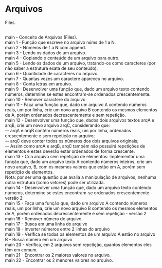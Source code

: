 # Arquivos
Files.<br><br>

main - Conceito de Arquivos (Files). <br>
main 1 - Função que escreve no arquivo núms de 1 a N. <br>
main 2 - Números de 1 a N com append. <br>
main 3 - Lendo os dados de um arquivo. <br>
main 4 - Copiando o conteúdo de um arquivo para outro. <br>
main 5 - Lendo os dados de um arquivo, tratando-os como caracteres (por não saber a estrutura exata de seu conteúdo). <br>
main 6 - Quantidade de  caracteres no arquivo. <br>
main 7 - Quantas vezes um caractere apareceu no arquivo. <br>
main 8 - Conta letras em arquivo. <br>
main 9 - Desenvolver uma função que, dado um arquivo texto contendo números, determine se estes encontram-se ordenados crescentemente. <br>
main 10 - Remover caractere do arquivo. <br>
main 11 - Faça uma função que, dado um arquivo A contendo números reais, um por linha, crie um novo arquivo B contendo os mesmos elementos de A, porém ordenados decrescentemente e sem repetição. <br>
main 12 - Desenvolver uma função que, dados dois arquivos textos arqA e arqB, crie um novo arquivo arqC, considerando que:<br>
--  arqA e arqB contém números reais, um por linha, ordenados crescentemente e sem repetição no arquivo; <br>
--  arqC deve conter todos os números dos dois arquivos originais;<br>
-- Assim como arqA e arqB, arqC também não possuirá repetições de elementos e estes deverão estar ordenados de forma crescente.<br>
main 13 - Cria arquivo sem repetição de elementos: Implementar uma função que, dado um arquivo texto A contendo números inteiros, crie um novo arquivo, B, com os mesmos valores que estão em A, porém sem
repetição de elementos.<br>
Nota: por ser uma questão que avalia a manipulação de arquivos, nenhuma outra estrutura (como vetores) pode ser utilizada.<br>
main 14 - Desenvolver uma função que, dado um arquivo texto contendo números, determine se estes encontram-se ordenados crescentemente - versão 2 <br>
main 15 - Faça uma função que, dado um arquivo A contendo números reais, um por linha, crie um novo arquivo B contendo os mesmos elementos de A, porém ordenados decrescentemente e sem repetição - versão 2 <br>
main 16 - Remover número de arquivo. <br>
main 17 - Busca em uma linha do arquivo<br>
main 18 - Inverter números entre 2 linhas do arquivo <br>
main 19 - Verifica se todos os elementos de um arquivo A estão no arquivo B - Busca número em um arquivo <br>
main 20 - Verifica, em 2 arquivos sem repetição, quantos elementos eles têm em comum. <br>
main 21 - Encontrar os 2 maiores valores no arquivo. <br>
main 22 - Encontrar os 2 menores valores no arquivo. <br>
